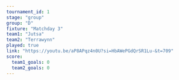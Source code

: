```yaml
---
tournament_id: 1
stage: "group"
group: "D"
fixture: "Matchday 3"
team1: "Jutsa"
team2: "Terrawynn"
played: true
link: "https://youtu.be/aP8APqz4n0U?si=HbAWePGdQrSR1Lu-&t=709"
score:
  team1_goals: 0
  team2_goals: 0
---
```

